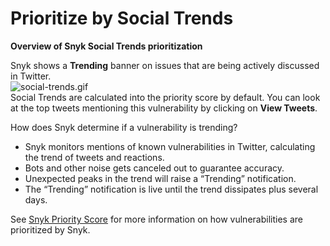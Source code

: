 # Prioritize by Social Trends

**Overview of Snyk Social Trends prioritization**

Snyk shows a **Trending** banner on issues that are being actively discussed in Twitter.  
![social-trends.gif](https://support.snyk.io/hc/article_attachments/4404332061969/social-trends.gif)  
Social Trends are calculated into the priority score by default. You can look at the top tweets mentioning this vulnerability by clicking on **View Tweets**.

How does Snyk determine if a vulnerability is trending?

* Snyk monitors mentions of known vulnerabilities in Twitter, calculating the trend of tweets and reactions.
* Bots and other noise gets canceled out to guarantee accuracy.
* Unexpected peaks in the trend will raise a “Trending” notification.
* The “Trending” notification is live until the trend dissipates plus several days.

See [Snyk Priority Score](https://support.snyk.io/hc/en-us/articles/360009884837-Prioritizing-Snyk-issues) for more information on how vulnerabilities are prioritized by Snyk.

